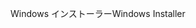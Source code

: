 <span data-ttu-id="dfb09-101">Windows インストーラー</span><span class="sxs-lookup"><span data-stu-id="dfb09-101">Windows Installer</span></span>
